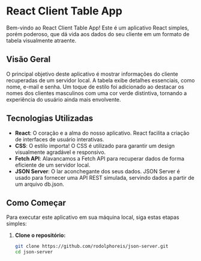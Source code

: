 # React Client Table App

Bem-vindo ao React Client Table App! Este é um aplicativo React simples, porém poderoso, que dá vida aos dados do seu cliente em um formato de tabela visualmente atraente.

## Visão Geral

O principal objetivo deste aplicativo é mostrar informações do cliente recuperadas de um servidor local. A tabela exibe detalhes essenciais, como nome, e-mail e senha. Um toque de estilo foi adicionado ao destacar os nomes dos clientes masculinos com uma cor verde distintiva, tornando a experiência do usuário ainda mais envolvente.

## Tecnologias Utilizadas

- **React**: O coração e a alma do nosso aplicativo. React facilita a criação de interfaces de usuário interativas.
- **CSS**: O estilo importa! O CSS é utilizado para garantir um design visualmente agradável e responsivo.
- **Fetch API**: Alavancamos a Fetch API para recuperar dados de forma eficiente de um servidor local.
- **JSON Server**: O lar aconchegante dos seus dados. JSON Server é usado para fornecer uma API REST simulada, servindo dados a partir de um arquivo db.json.

## Como Começar

Para executar este aplicativo em sua máquina local, siga estas etapas simples:

1. **Clone o repositório:**
   ```bash
   git clone https://github.com/rodolphoreis/json-server.git
   cd json-server
